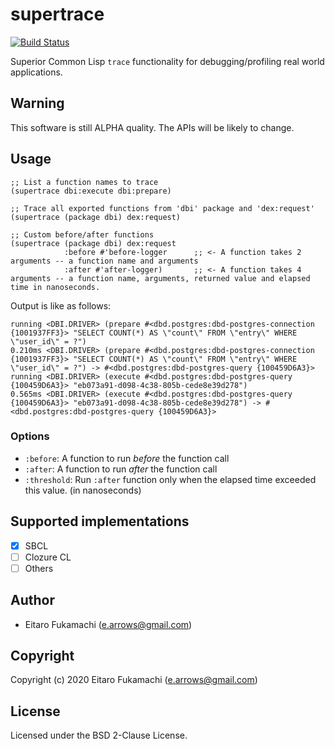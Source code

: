 # supertrace

[![Build Status](https://github.com/fukamachi/supertrace/workflows/CI/badge.svg)](https://github.com/fukamachi/supertrace/actions?query=workflow%3ACI)

Superior Common Lisp `trace` functionality for debugging/profiling real world applications.

## Warning

This software is still ALPHA quality. The APIs will be likely to change.

## Usage

```
;; List a function names to trace
(supertrace dbi:execute dbi:prepare)

;; Trace all exported functions from 'dbi' package and 'dex:request'
(supertrace (package dbi) dex:request)

;; Custom before/after functions
(supertrace (package dbi) dex:request
            :before #'before-logger      ;; <- A function takes 2 arguments -- a function name and arguments
            :after #'after-logger)       ;; <- A function takes 4 arguments -- a function name, arguments, returned value and elapsed time in nanoseconds.
```

Output is like as follows:

```
running <DBI.DRIVER> (prepare #<dbd.postgres:dbd-postgres-connection {1001937FF3}> "SELECT COUNT(*) AS \"count\" FROM \"entry\" WHERE \"user_id\" = ?")
0.210ms <DBI.DRIVER> (prepare #<dbd.postgres:dbd-postgres-connection {1001937FF3}> "SELECT COUNT(*) AS \"count\" FROM \"entry\" WHERE \"user_id\" = ?") -> #<dbd.postgres:dbd-postgres-query {100459D6A3}>
running <DBI.DRIVER> (execute #<dbd.postgres:dbd-postgres-query {100459D6A3}> "eb073a91-d098-4c38-805b-cede8e39d278")
0.565ms <DBI.DRIVER> (execute #<dbd.postgres:dbd-postgres-query {100459D6A3}> "eb073a91-d098-4c38-805b-cede8e39d278") -> #<dbd.postgres:dbd-postgres-query {100459D6A3}>
```

### Options

- `:before`: A function to run _before_ the function call
- `:after`: A function to run _after_ the function call
- `:threshold`: Run `:after` function only when the elapsed time exceeded this value. (in nanoseconds)

## Supported implementations

- [x] SBCL
- [ ] Clozure CL
- [ ] Others

## Author

* Eitaro Fukamachi (e.arrows@gmail.com)

## Copyright

Copyright (c) 2020 Eitaro Fukamachi (e.arrows@gmail.com)

## License

Licensed under the BSD 2-Clause License.
